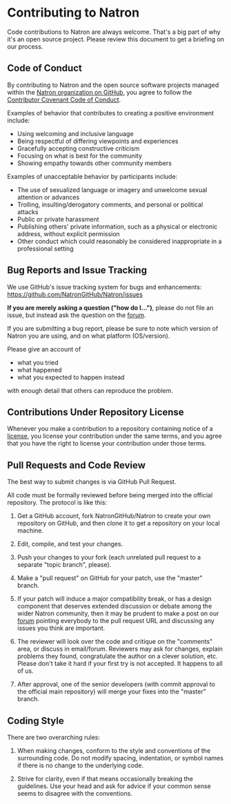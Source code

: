 Contributing to Natron
======================

Code contributions to Natron are always welcome. That's a big part of
why it's an open source project. Please review this document to get a
briefing on our process.

Code of Conduct
---------------

By contributing to Natron and the open source software projects managed
within the [Natron organization on GitHub](https://github.com/NatronGitHub),
you agree to follow the [Contributor Covenant Code of Conduct](https://www.contributor-covenant.org/version/1/4/code-of-conduct).

Examples of behavior that contributes to creating a positive environment
include:

* Using welcoming and inclusive language
* Being respectful of differing viewpoints and experiences
* Gracefully accepting constructive criticism
* Focusing on what is best for the community
* Showing empathy towards other community members

Examples of unacceptable behavior by participants include:

* The use of sexualized language or imagery and unwelcome sexual attention or
  advances
* Trolling, insulting/derogatory comments, and personal or political attacks
* Public or private harassment
* Publishing others' private information, such as a physical or electronic
  address, without explicit permission
* Other conduct which could reasonably be considered inappropriate in a
  professional setting


Bug Reports and Issue Tracking
------------------------------

We use GitHub's issue tracking system for bugs and enhancements:
https://github.com/NatronGitHub/Natron/issues

**If you are merely asking a question ("how do I...")**, please do not file an
issue, but instead ask the question on the [forum](https://discuss.pixls.us/c/software/natron).

If you are submitting a bug report, please be sure to note which version of
Natron you are using, and on what platform (OS/version).

Please give an account of

* what you tried
* what happened
* what you expected to happen instead

with enough detail that others can reproduce the problem.


Contributions Under Repository License
--------------------------------------

Whenever you make a contribution to a repository containing notice of a [license](https://github.com/NatronGitHub/Natron/blob/master/LICENSE.txt), you license your contribution under the same terms, and you agree that you have the right to license your contribution under those terms.

Pull Requests and Code Review
-----------------------------

The best way to submit changes is via GitHub Pull Request.

All code must be formally reviewed before being merged into the official repository. The protocol is like this:

1. Get a GitHub account, fork NatronGitHub/Natron to create your own repository on GitHub, and then clone it to get a repository on your local machine.

2. Edit, compile, and test your changes.

3. Push your changes to your fork (each unrelated pull request to a separate
"topic branch", please).

4. Make a "pull request" on GitHub for your patch, use the "master" branch.

5. If your patch will induce a major compatibility break, or has a design
component that deserves extended discussion or debate among the wider Natron
community, then it may be prudent to make a post on our [forum](https://discuss.pixls.us/c/software/natron) pointing everybody to
the pull request URL and discussing any issues you think are important.

6. The reviewer will look over the code and critique on the "comments" area,
or discuss in email/forum. Reviewers may ask for changes, explain problems they
found, congratulate the author on a clever solution, etc. Please don't take it hard if your
first try is not accepted. It happens to all of us.

7. After approval, one of the senior developers (with commit approval to the official main repository) will merge your fixes into the "master" branch.


Coding Style
------------

There are two overarching rules:

1. When making changes, conform to the style and conventions of the
surrounding code. Do not modify spacing, indentation, or symbol names
if there is no change to the underlying code.

2. Strive for clarity, even if that means occasionally breaking the
guidelines. Use your head and ask for advice if your common sense seems to
disagree with the conventions.
